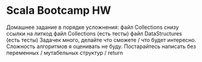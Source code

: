 # Scala Bootcamp HW

Домашнее задание в порядке усложнения:
файл Collections снизу ссылки на литкод
файл Collections (есть тесты)
файл DataStructures (есть тесты)
Задачек много, делайте что сможете / что будет интересно. 
Сложность алгоритмов я оценивать не буду. 
Постарайтесь написать без переменных / мутабельных структур / return